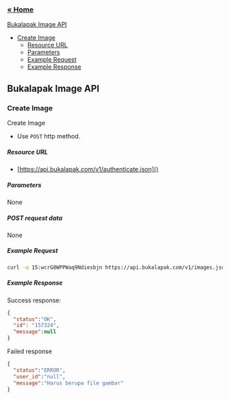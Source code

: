### [&laquo; Home](README.md)

[Bukalapak Image API](#bukalapak-image-api)
- [Create Image](#create-image)
    - [Resource URL](#resource-url)
    - [Parameters](#parameters)
    - [Example Request](#example-request)
    - [Example Response](#example-response)

## Bukalapak Image API

### Create Image
Create Image
+ Use `POST` http method.

##### Resource URL
+ [https://api.bukalapak.com/v1/authenticate.json]()

##### Parameters
None

##### POST request data
None

##### Example Request
````sh
curl -u 15:wcrG8WPPWaq9Ndiesbjn https://api.bukalapak.com/v1/images.json -F file=@product-image.png -X POST

````

##### Example Response
Success response:
````json
{
  "status":"OK",
  "id": "157324",
  "message":null
}
````

Failed response
````json
{
  "status":"ERROR",
  "user_id":"null",
  "message":"Harus berupa file gambar"
}
````
